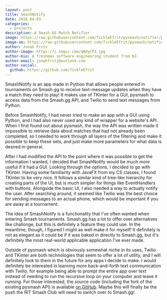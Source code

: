 ```yaml
---
layout: post
title: SmashNotify
date: 2018-04-03
categories:
  - projects
description: A Smash.GG Match Notifier
image: https://raw.githubusercontent.com/fickleEfrit/pysmash/notifier/pysmash/smashnotify%20picture.jpg
image-sm: https://raw.githubusercontent.com/fickleEfrit/pysmash/notifier/pysmash/smashnotify%20picture%20small.png
author: Jonah Fritz
author-image: https://i.imgur.com/qNdyCP3.jpg
author-bio: A freshman software engineering student from NJ.
author-email: jonahfritz@outlook.com
author-social:
  github: https://github.com/fickleEfrit
---
```

SmashNotify is an app made in Python that allows people entered in tournaments on Smash.gg to receive text-message updates when they have a match they need to play! It makes use of TKinter for a GUI, pysmash to access data from the Smash.gg API, and Twilio to send text messages from Python.

Before SmashNotify, I had never tried to make an app with a GUI using Python, and I had also never used any kind of wrapper for a website's API. When I first found out about pysmash, the way the API was written made it impossible to retrieve data about matches that had not already been completed, so I needed to work through all layers of the filtering and make it possible to keep these sets, and just make more parameters for what data is desired in general. 

After I had modified the API to the point where it was possible to get the information I wanted, I decided that SmashNotify would be much more useful if it had a GUI. Looking through the options, I decided to go with TKinter. Having some familiarity with JavaFX from my CS classes, I found TKinter to be very nice. It follows a similar kind of tree-like hierarchy for creating parts of the UI, but is much simpler for things like EventHandlers with buttons. Alongside the basic UI, I also needed a way to actually notify the user. After searching around, it seemed like Twilio was the best choice for sending messages to an actual phone, which would be important if you are away at a tournament.

The idea of SmashNotify is a functionality that I've often wanted when entering Smash tournaments. Smash.gg has a lot to offer over alternatives like challonge, but this is definitely a feature they could use. In the meantime, though, I figured I might as well make it for myself! It definitely is not as elegant as it could be if it was baked in directly to Smash.gg, but it's definitely the most real-world applicable application I've ever made.

Outside of pysmash which is obviously somewhat niche in its uses, Twilio and TKinter are both technologies that seem to offer a lot of utility, and I will definitely look to them in the future for any apps I decide to make. I would definitely be interested in learning more back-and-forth text communication with Twilio, for example being able to prompt the entire app over text instead of needing to run the recursive loop on your computer and leave it running. For those interested, the source code (including the fork of the existing pysmash API) is available [on GitHub](https://github.com/fickleEfrit/pysmash/tree/notifier). Maybe this will finally be the push the RIT Smash Club will need to switch over to Smash.gg!
